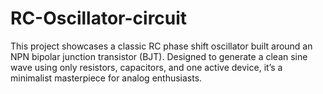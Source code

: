 # RC-Oscillator-circuit
This project showcases a classic RC phase shift oscillator built around an NPN bipolar junction transistor (BJT). Designed to generate a clean sine wave using only resistors, capacitors, and one active device, it’s a minimalist masterpiece for analog enthusiasts.
